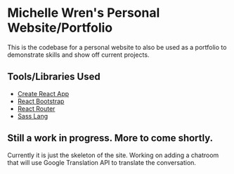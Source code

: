 # Michelle Wren's Personal Website/Portfolio

This is the codebase for a personal website to also be used as a portfolio to demonstrate skills and show off current projects.

## Tools/Libraries Used

- [Create React App](https://github.com/facebook/create-react-app)
- [React Bootstrap](https://react-bootstrap.github.io/)
- [React Router](https://reactrouter.com/en/main)
- [Sass Lang](https://sass-lang.com/)

## Still a work in progress.  More to come shortly.

Currently it is just the skeleton of the site. Working on adding a chatroom that will use Google Translation API to translate the conversation.


